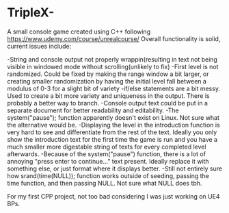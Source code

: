 # TripleX-
A small console game created using C++ following https://www.udemy.com/course/unrealcourse/
Overall functionality is solid, current issues include:

-String and console output not properly wrappin(resulting in text not being visible in windowed mode without scrolling(unlikely to fix)
-First level is not randomized. Could be fixed by making the range window a bit larger, or creating smaller randomization by having the initial level fall between a modulus of 0-3 for a slight bit of variety
-if/else statements are a bit messy. Used to create a bit more variety and uniqueness in the output. There is probably a better way to branch.
-Console output text could be put in a separate document for better readability and editability. 
-The system("pause"); function apparently doesn't exist on Linux. Not sure what the alternative would be. 
-Displaying the level in the introduction function is very hard to see and differentiate from the rest of the text. Ideally you only show the introduction text for the first time the game is run and you have a much smaller more digestable string of texts for every completed level afterwards. 
-Because of the system("pause") function, there is a lot of annoying "press enter to continue..." text present. Ideally replace it with something else, or just format where it displays better. 
-Still not entirely sure how srand(time(NULL)); function works outside of seeding, passing the time function, and then passing NULL. Not sure what NULL does tbh.

For my first CPP project, not too bad considering I was just working on UE4 BPs.
